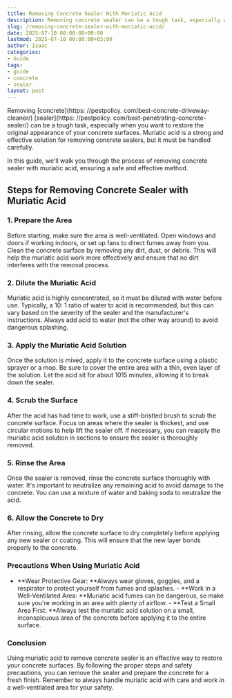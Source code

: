 ```yaml
---
title: Removing Concrete Sealer With Muriatic Acid
description: Removing concrete sealer can be a tough task, especially when you want to restore the original appearance of your concrete surfaces.
slug: /removing-concrete-sealer-with-muriatic-acid/
date: 2025-07-10 00:00:00+00:00
lastmod: 2025-07-10 00:00:00+03:00
author: Isaac
categories:
- Guide
tags:
- guide
- concrete
- sealer
layout: post
---
```


Removing [concrete](https: //pestpolicy. com/best-concrete-driveway-cleaner/) [sealer](https: //pestpolicy. com/best-penetrating-concrete-sealer/) can be a tough task, especially when you want to restore the original appearance of your concrete surfaces. Muriatic acid is a strong and effective solution for removing concrete sealers, but it must be handled carefully.

In this guide, we'll walk you through the process of removing concrete sealer with muriatic acid, ensuring a safe and effective method.

##  Steps for Removing Concrete Sealer with Muriatic Acid

###  1. Prepare the Area

Before starting, make sure the area is well-ventilated. Open windows and doors if working indoors, or set up fans to direct fumes away from you. Clean the concrete surface by removing any dirt, dust, or debris. This will help the muriatic acid work more effectively and ensure that no dirt interferes with the removal process.

###  2. Dilute the Muriatic Acid

Muriatic acid is highly concentrated, so it must be diluted with water before use. Typically, a 10: 1 ratio of water to acid is recommended, but this can vary based on the severity of the sealer and the manufacturer's instructions. Always add acid to water (not the other way around) to avoid dangerous splashing.

###  3. Apply the Muriatic Acid Solution

Once the solution is mixed, apply it to the concrete surface using a plastic sprayer or a mop. Be sure to cover the entire area with a thin, even layer of the solution. Let the acid sit for about 1015 minutes, allowing it to break down the sealer.

###  4. Scrub the Surface

After the acid has had time to work, use a stiff-bristled brush to scrub the concrete surface. Focus on areas where the sealer is thickest, and use circular motions to help lift the sealer off. If necessary, you can reapply the muriatic acid solution in sections to ensure the sealer is thoroughly removed.

###  5. Rinse the Area

Once the sealer is removed, rinse the concrete surface thoroughly with water. It's important to neutralize any remaining acid to avoid damage to the concrete. You can use a mixture of water and baking soda to neutralize the acid.

###  6. Allow the Concrete to Dry

After rinsing, allow the concrete surface to dry completely before applying any new sealer or coating. This will ensure that the new layer bonds properly to the concrete.

###  Precautions When Using Muriatic Acid

- **Wear Protective Gear: **Always wear gloves, goggles, and a respirator to protect yourself from fumes and splashes. - **Work in a Well-Ventilated Area: **Muriatic acid fumes can be dangerous, so make sure you're working in an area with plenty of airflow. - **Test a Small Area First: **Always test the muriatic acid solution on a small, inconspicuous area of the concrete before applying it to the entire surface.

###  Conclusion

Using muriatic acid to remove concrete sealer is an effective way to restore your concrete surfaces. By following the proper steps and safety precautions, you can remove the sealer and prepare the concrete for a fresh finish. Remember to always handle muriatic acid with care and work in a well-ventilated area for your safety.
